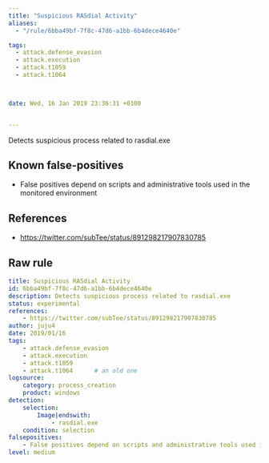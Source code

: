 ```yaml
---
title: "Suspicious RASdial Activity"
aliases:
  - "/rule/6bba49bf-7f8c-47d6-a1bb-6b4dece4640e"

tags:
  - attack.defense_evasion
  - attack.execution
  - attack.t1059
  - attack.t1064



date: Wed, 16 Jan 2019 23:36:31 +0100


---
```


Detects suspicious process related to rasdial.exe

<!--more-->


## Known false-positives

* False positives depend on scripts and administrative tools used in the monitored environment



## References

* https://twitter.com/subTee/status/891298217907830785


## Raw rule
```yaml
title: Suspicious RASdial Activity
id: 6bba49bf-7f8c-47d6-a1bb-6b4dece4640e
description: Detects suspicious process related to rasdial.exe
status: experimental
references:
    - https://twitter.com/subTee/status/891298217907830785
author: juju4
date: 2019/01/16
tags:
    - attack.defense_evasion
    - attack.execution
    - attack.t1059
    - attack.t1064      # an old one 
logsource:
    category: process_creation
    product: windows
detection:
    selection:
        Image|endswith:
            - rasdial.exe
    condition: selection
falsepositives:
    - False positives depend on scripts and administrative tools used in the monitored environment
level: medium

```

